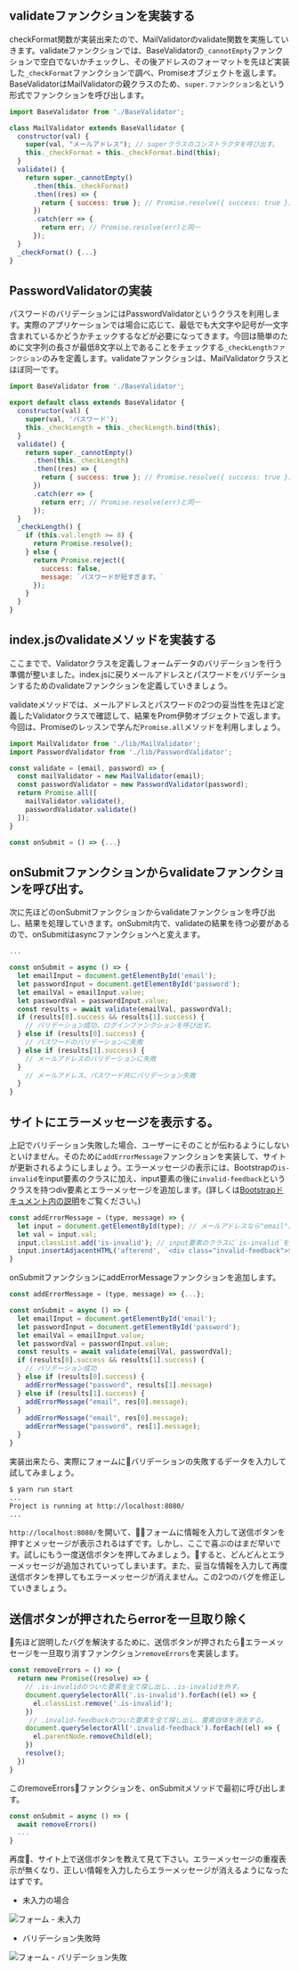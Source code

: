 ## validateファンクションを実装する

checkFormat関数が実装出来たので、MailValidatorのvalidate関数を実施していきます。validateファンクションでは、BaseValidatorの`_cannotEmpty`ファンクションで空白でないかチェックし、その後アドレスのフォーマットを先ほど実装した`_checkFormat`ファンクションで調べ、Promiseオブジェクトを返します。BaseValidatorはMailValidatorの親クラスのため、`super.ファンクション名`という形式でファンクションを呼び出します。

```javascript
import BaseValidator from './BaseValidator';

class MailValidator extends BaseVallidator {
  constructor(val) {
    super(val, "メールアドレス"); // superクラスのコンストラクタを呼び出す。
    this._checkFormat = this._checkFormat.bind(this);
  }
  validate() {
    return super._cannotEmpty()
      .then(this._checkFormat)
      .then((res) => {
        return { success: true }; // Promise.resolve({ success: true })と同一
      })
      .catch(err => {
        return err; // Promise.resolve(err)と同一
      });
  }
  _checkFormat() {...}
}
```

## PasswordValidatorの実装

パスワードのバリデーションにはPasswordValidatorというクラスを利用します。実際のアプリケーションでは場合に応じて、最低でも大文字や記号が一文字含まれているかどうかチェックするなどが必要になってきます。今回は簡単のために文字列の長さが最低8文字以上であることをチェックする`_checkLengthファンクション`のみを定義します。validateファンクションは、MailValidatorクラスとほぼ同一です。

```javascript
import BaseValidator from './BaseValidator';

export default class extends BaseValidator {
  constructor(val) {
    super(val, 'パスワード');
    this._checkLength = this._checkLength.bind(this);
  }
  validate() {
    return super._cannotEmpty()
      .then(this._checkLength)
      .then((res) => {
        return { success: true }; // Promise.resolve({ success: true })と同一
      })
      .catch(err => {
        return err; // Promise.resolve(err)と同一
      });
  }
  _checkLength() {
    if (this.val.length >= 8) {
      return Promise.resolve();
    } else {
      return Promise.reject({
        success: false,
        message: `パスワードが短すぎます。`
      });
    }
  }
}
```

## index.jsのvalidateメソッドを実装する

ここまでで、Validatorクラスを定義しフォームデータのバリデーションを行う準備が整いました。index.jsに戻りメールアドレスとパスワードをバリデーションするためのvalidateファンクションを定義していきましょう。

validateメソッドでは、メールアドレスとパスワードの2つの妥当性を先ほど定義したValidatorクラスで確認して、結果をProm伊勢オブジェクトで返します。今回は、Promiseのレッスンで学んだ`Promise.all`メソッドを利用しましょう。

```javascript
import MailValidator from './lib/MailValidator';
import PasswordValidator from './lib/PasswordValidator';

const validate = (email, password) => {
  const mailValidator = new MailValidator(email);
  const passwordValidator = new PasswordValidator(password);
  return Promise.all([
    mailValidator.validate(),
    passwordValidator.validate()
  ]);
}

const onSubmit = () => {...}
```

## onSubmitファンクションからvalidateファンクションを呼び出す。

次に先ほどのonSubmitファンクションからvalidateファンクションを呼び出し、結果を処理していきます。onSubmit内で、validateの結果を待つ必要があるので、onSubmitはasyncファンクションへと変えます。

```javascript
...

const onSubmit = async () => {
  let emailInput = document.getElementById('email');
  let passwordInput = document.getElementById('password');
  let emailVal = emailInput.value;
  let passwordVal = passwordInput.value;
  const results = await validate(emailVal, passwordVal);
  if (results[0].success && results[1].success) {
    // バリデーション成功、ログインファンクションを呼び出す。
  } else if (results[0].success) {
    // パスワードのバリデーションに失敗
  } else if (results[1].success) {
    // メールアドレスのバリデーションに失敗
  }
    // メールアドレス、パスワード共にバリデーション失敗
  }
}
```

## サイトにエラーメッセージを表示する。

上記でバリデーション失敗した場合、ユーザーにそのことが伝わるようにしないといけません。そのために`addErrorMessage`ファンクションを実装して、サイトが更新されるようにしましょう。エラーメッセージの表示には、Bootstrapの`is-invalid`をinput要素のクラスに加え、input要素の後に`invalid-feedback`というクラスを持つdiv要素とエラーメッセージを追加します。(詳しくは[Bootstrapドキュメント内の説明](https://getbootstrap.com/docs/4.0/components/forms/#validation)をご覧ください。)

```javascript
const addErrorMessage = (type, message) => {
  let input = document.getElementById(type); // メールアドレスなら"email"、パスワードなら"password"がタイプに入る
  let val = input.val;
  input.classList.add('is-invalid'); // input要素のクラスに`is-invalid`を追加する。
  input.insertAdjacentHTML('afterend', `<div class="invalid-feedback">${message}</div>`); //input要素の後にエラーメッセージを表示する。 
}
```

onSubmitファンクションにaddErrorMessageファンクションを追加します。

```javascript
const addErrorMessage = (type, message) => {...};

const onSubmit = async () => {
  let emailInput = document.getElementById('email');
  let passwordInput = document.getElementById('password');
  let emailVal = emailInput.value;
  let passwordVal = passwordInput.value;
  const results = await validate(emailVal, passwordVal);
  if (results[0].success && results[1].success) {
    // バリデーション成功
  } else if (results[0].success) {
    addErrorMessage("password", results[1].message)
  } else if (results[1].success) {
    addErrorMessage("email", res[0].message);
  }
    addErrorMessage("email", res[0].message);
    addErrorMessage("password", res[1].message);
  }
}
```

実装出来たら、実際にフォームにバリデーションの失敗するデータを入力して試してみましょう。

```bash
$ yarn run start
...
Project is running at http://localhost:8080/
...
```

`http://localhost:8080/`を開いて、フォームに情報を入力して送信ボタンを押すとメッセージが表示されるはずです。しかし、ここで喜ぶのはまだ早いです。試しにもう一度送信ボタンを押してみましょう。すると、どんどんとエラーメッセージが追加されていってしまいます。また、妥当な情報を入力して再度送信ボタンを押してもエラーメッセージが消えません。この2つのバグを修正していきましょう。


## 送信ボタンが押されたらerrorを一旦取り除く

先ほど説明したバグを解決するために、送信ボタンが押されたらエラーメッセージを一旦取り消すファンクション`removeErrors`を実装します。

```javascript
const removeErrors = () => {
  return new Promise((resolve) => {
    // .is-invalidのついた要素を全て探し出し、.is-invalidを外す。
    document.querySelectorAll('.is-invalid').forEach((el) => {
      el.classList.remove('.is-invalid');
    })
     // .invalid-feedbackのついた要素を全て探し出し、要素自体を消去する。
    document.querySelectorAll('.invalid-feedback').forEach((el) => {
      el.parentNode.removeChild(el);
    })
    resolve();
  })
}
```

このremoveErrorsファンクションを、onSubmitメソッドで最初に呼び出します。

```javascript
const onSubmit = async () => {
  await removeErrors()
  ...
}
```

再度、サイト上で送信ボタンを教えて見て下さい。エラーメッセージの重複表示が無くなり、正しい情報を入力したらエラーメッセージが消えるようになったはずです。

- 未入力の場合

![フォーム - 未入力](./images/form_empty.png)

- バリデーション失敗時

![フォーム - バリデーション失敗](./images/form_validate_errors.png)


